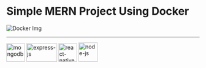 <h1>Simple MERN Project Using Docker</h1>

<img src="https://img.icons8.com/?size=100&id=cdYUlRaag9G9&format=png&color=000000" alt="Docker Img">

<hr/>

<div class={{display:'flex',flexDirection: 'row',marginTop:'50px'}}>

<img width="48" height="48" src="https://img.icons8.com/color/48/mongodb.png" alt="mongodb"/>

<img width="80" height="48" src="https://img.icons8.com/officel/80/express-js.png" alt="express-js"/>

<img width="48" height="48" src="https://img.icons8.com/color/48/react-native.png" alt="react-native"/>

<img width="50" height="50" src="https://img.icons8.com/fluency/50/node-js.png" alt="node-js"/>
</div>
